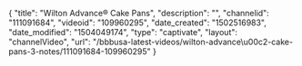 {
    "title": "Wilton Advance&reg; Cake Pans",
    "description": "",
    "channelid": "111091684",
    "videoid": "109960295",
    "date_created": "1502516983",
    "date_modified": "1504049174",
    "type": "captivate",
    "layout": "channelVideo",
    "url": "\/bbbusa-latest-videos\/wilton-advance\u00c2-cake-pans-3-notes\/111091684-109960295"
}